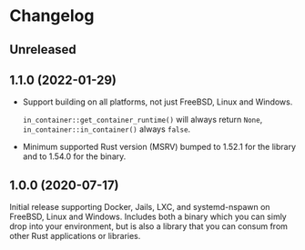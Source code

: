 # Changelog

<!-- next-header -->

## Unreleased

## 1.1.0 (2022-01-29)

* Support building on all platforms, not just FreeBSD, Linux and Windows.

    `in_container::get_container_runtime()` will always return `None`, `in_container::in_container()` always `false`.

* Minimum supported Rust version (MSRV) bumped to 1.52.1 for the library and to 1.54.0 for the binary.

## 1.0.0 (2020-07-17)

Initial release supporting Docker, Jails, LXC, and systemd-nspawn on FreeBSD, Linux and Windows.
Includes both a binary which you can simly drop into your environment, but is also a library that you can consum from other Rust applications or libraries.

